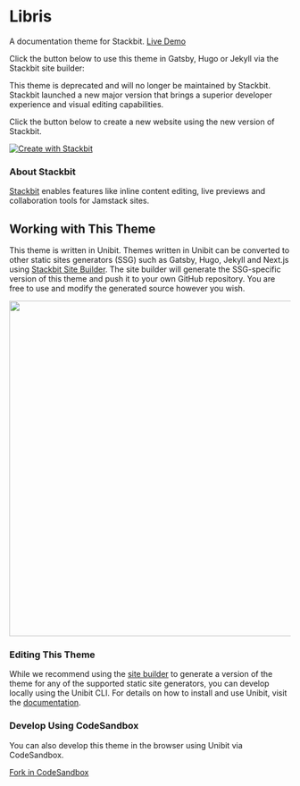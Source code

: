 # Libris

A documentation theme for Stackbit. [Live Demo](https://themes.stackbit.com/demos/libris/)

Click the button below to use this theme in Gatsby, Hugo or Jekyll via the Stackbit site builder:

This theme is deprecated and will no longer be maintained by Stackbit. 
Stackbit launched a new major version that brings a superior developer experience and visual editing capabilities.

Click the button below to create a new website using the new version of Stackbit.

[![Create with Stackbit](https://assets.stackbit.com/badge/create-with-stackbit.svg)](https://app.stackbit.com/create?utm_source=theme-readme&utm_medium=referral&utm_campaign=stackbit_themes)

### About Stackbit

[Stackbit](https://www.stackbit.com/) enables features like inline content editing, live previews and collaboration tools for Jamstack sites.

## Working with This Theme

This theme is written in Unibit. Themes written in Unibit can be converted to other static sites generators (SSG) such as Gatsby, Hugo, Jekyll and Next.js using [Stackbit Site Builder](https://app.stackbit.com/create?theme=https://github.com/stackbit-themes/libris-unibit). The site builder will generate the SSG-specific version of this theme and push it to your own GitHub repository. You are free to use and modify the generated source however you wish.

<img src="https://assets.stackbit.com/images/unibit-diagram.png" width="600" />

### Editing This Theme

While we recommend using the [site builder](https://app.stackbit.com/create?theme=https://github.com/stackbit-themes/libris-unibit) to generate a version of the theme for any of the supported static site generators, you can develop locally using the Unibit CLI.  For details on how to install and use Unibit, visit the [documentation](https://docs.stackbit.com/site-builder/unibit/).

### Develop Using CodeSandbox

You can also develop this theme in the browser using Unibit via CodeSandbox.

[Fork in CodeSandbox](https://codesandbox.io/s/github/stackbit-themes/libris-unibit)
